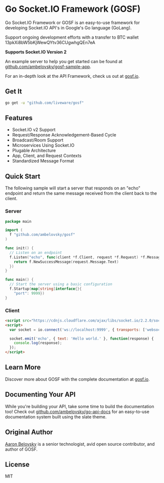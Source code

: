 # Go Socket.IO Framework (GOSF)
Go Socket.IO Framework or GOSF is an easy-to-use framework for developing Socket.IO API's in Google's Go language (GoLang).

Support ongoing development efforts with a transfer to BTC wallet 13pkXi8bW5bKjWewQYtv36CUgwhgQEn7eA

**Supports Socket.IO Version 2**

An example server to help you get started can be found at [github.com/ambelovsky/gosf-sample-app](https://github.com/ambelovsky/gosf-sample-app).

For an in-depth look at the API Framework, check us out at [gosf.io](http://gosf.io).

## Get It

```sh
go get -u "github.com/liveware/gosf"
```

## Features

* Socket.IO v2 Support
* Request/Response Acknowledgement-Based Cycle
* Broadcast/Room Support
* Microservices Using Socket.IO
* Plugable Architecture
* App, Client, and Request Contexts
* Standardized Message Format

## Quick Start

The following sample will start a server that responds on an "echo" endpoint and return the same message received from the client back to the client.

### Server

```go
package main

import (
  f "github.com/ambelovsky/gosf"
)

func init() {
  // Listen on an endpoint
  f.Listen("echo", func(client *f.Client, request *f.Request) *f.Message {
    return f.NewSuccessMessage(request.Message.Text)
  })
}

func main() {
  // Start the server using a basic configuration
  f.Startup(map[string]interface{}{
    "port": 9999})
}
```

### Client
```html
<script src="https://cdnjs.cloudflare.com/ajax/libs/socket.io/2.2.0/socket.io.slim.js"></script>
<script>
  var socket = io.connect('ws://localhost:9999', { transports: ['websocket'] });

  socket.emit('echo', { text: 'Hello world.' }, function(response) {
    console.log(response);
  });
</script>
```

## Learn More

Discover more about GOSF with the complete documentation at [gosf.io](http://gosf.io).

## Documenting Your API

While you're building your API, take some time to build the documentation too!  Check out [github.com/ambelovsky/go-api-docs](https://github.com/ambelovsky/go-api-docs) for an
easy-to-use documentation system built using the slate theme.

## Original Author

[Aaron Belovsky](https://github.com/ambelovsky) is a senior technologist, avid open source contributor, and author of GOSF.

## License

MIT
